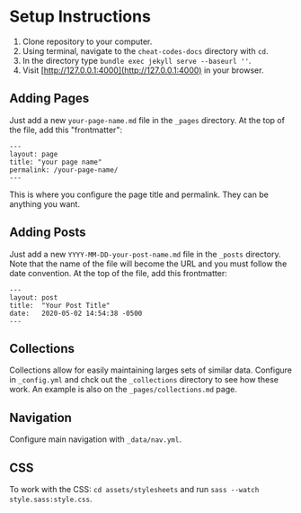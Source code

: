 # Setup Instructions

1. Clone repository to your computer.
2. Using terminal, navigate to the `cheat-codes-docs` directory with `cd`.
3. In the directory type `bundle exec jekyll serve --baseurl ''`.
4. Visit [http://127.0.0.1:4000](http://127.0.0.1:4000) in your browser.

## Adding Pages

Just add a new `your-page-name.md` file in the `_pages` directory. At the top of the file, add this "frontmatter":

```
---
layout: page
title: "your page name"
permalink: /your-page-name/
---
```

This is where you configure the page title and permalink. They can be anything you want.

## Adding Posts

Just add a new `YYYY-MM-DD-your-post-name.md` file in the `_posts` directory. Note that the name of the file will become the URL and you must follow the date convention. At the top of the file, add this frontmatter:

```
---
layout: post
title:  "Your Post Title"
date:   2020-05-02 14:54:38 -0500
---
```

## Collections

Collections allow for easily maintaining larges sets of similar data. Configure in `_config.yml` and chck out the `_collections` directory to see how these work. An example is also on the `_pages/collections.md` page.


## Navigation

Configure main navigation with `_data/nav.yml`.

## CSS

To work with the CSS: `cd assets/stylesheets` and run `sass --watch style.sass:style.css`.
